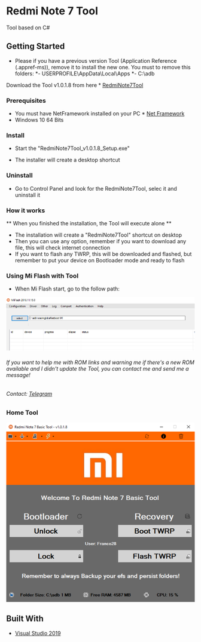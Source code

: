# Redmi Note 7 Tool 

Tool based on C#

## Getting Started

* Please if you have a previous version Tool (Application Reference (.appref-ms)), remove it to install the new one. You must to remove this folders: 
*- USERPROFILE\AppData\Local\Apps
*- C:\adb

Download the Tool v1.0.1.8 from here * [RedmiNote7Tool](https://github.com/Franco28/RedmiNote7ToolC-/releases/tag/v1.0.1.8-ReUpload) 

### Prerequisites

- You must have NetFramework installed on your PC * [Net Framework](https://dotnet.microsoft.com/download) 
- Windows 10 64 Bits

### Install

- Start the "RedmiNote7Tool_v1.0.1.8_Setup.exe"

- The installer will create a desktop shortcut

### Uninstall

- Go to Control Panel and look for the RedmiNote7Tool, selec it and uninstall it

### How it works

** When you finished the installation, the Tool will execute alone **
- The installation will create a "RedmiNote7Tool" shortcut on desktop
- Then you can use any option, remember if you want to download any file, this will check internet connection
- If you want to flash any TWRP, this will be downloaded and flashed, but remember to put your device on Bootloader mode and ready to flash

### Using Mi Flash with Tool

- When Mi Flash start, go to the follow path:

![Tool](https://raw.githubusercontent.com/Franco28/RedmiNote7ToolC-/master/miflash.png "Mi Flash Path}")


###### If you want to help me with ROM links and warning me if there's a new ROM available and I didn't update the Tool, you can contact me and send me a message!

###### Contact: [Telegram](https://t.me/francom28) 

### Home Tool

![Tool](https://raw.githubusercontent.com/Franco28/RedmiNote7ToolC-/master/tool.png "Tool")

## Built With

* [Visual Studio 2019](https://visualstudio.microsoft.com/es/free-developer-offers/)
